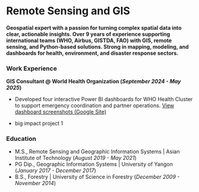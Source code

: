 # Remote Sensing and GIS

#### Geospatial expert with a passion for turning complex spatial data into clear, actionable insights. Over 9 years of experience supporting international teams (WHO, Airbus, GISTDA, FAO) with GIS, remote sensing, and Python-based solutions. Strong in mapping, modeling, and dashboards for health, environment, and disaster response sectors.

### Work Experience
**GIS Consultant @ World Health Organization (_September 2024 - May 2025_)**
- Developed four interactive Power BI dashboards for WHO Health Cluster to support emergency coordination and partner operations. [View dashboard screenshots (Google Site)](https://sites.google.com/view/health-cluster-who-dashboards/home?authuser=0) 

- big impact project 1

### Education
- M.S., Remote Sensing and Geographic Information Systems | Asian Institute of Technology (_August 2019 - May 2021_)
- PG Dip., Geographic Information Systems | University of Yangon (_January 2017 - December 2017_)
- B.S., Forestry | University of Science in Forestry (_December 2009 - November 2014_)


